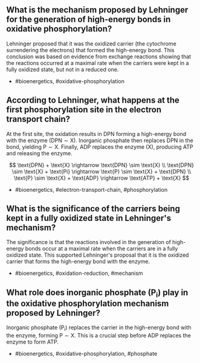 ## What is the mechanism proposed by Lehninger for the generation of high-energy bonds in oxidative phosphorylation? 

Lehninger proposed that it was the oxidized carrier (the cytochrome surrendering the electrons) that formed the high-energy bond. This conclusion was based on evidence from exchange reactions showing that the reactions occurred at a maximal rate when the carriers were kept in a fully oxidized state, but not in a reduced one.

- #bioenergetics, #oxidative-phosphorylation

## According to Lehninger, what happens at the first phosphorylation site in the electron transport chain?

At the first site, the oxidation results in DPN forming a high-energy bond with the enzyme ($\mathrm{DPN} \sim \mathrm{X}$). Inorganic phosphate then replaces DPN in the bond, yielding $\mathrm{P} \sim \mathrm{X}$. Finally, ADP replaces the enzyme ($\mathrm{X}$), producing ATP and releasing the enzyme.

$$
\text{DPN} + \text{X} \rightarrow \text{DPN} \sim \text{X} \\
\text{DPN} \sim \text{X} + \text{Pi} \rightarrow \text{P} \sim \text{X} + \text{DPN} \\
\text{P} \sim \text{X} + \text{ADP} \rightarrow \text{ATP} + \text{X}
$$

- #bioenergetics, #electron-transport-chain, #phosphorylation

## What is the significance of the carriers being kept in a fully oxidized state in Lehninger's mechanism?

The significance is that the reactions involved in the generation of high-energy bonds occur at a maximal rate when the carriers are in a fully oxidized state. This supported Lehninger's proposal that it is the oxidized carrier that forms the high-energy bond with the enzyme.

- #bioenergetics, #oxidation-reduction, #mechanism

## What role does inorganic phosphate ($\mathrm{P}_{\mathrm{i}}$) play in the oxidative phosphorylation mechanism proposed by Lehninger?

Inorganic phosphate ($\mathrm{P}_{\mathrm{i}}$) replaces the carrier in the high-energy bond with the enzyme, forming $\mathrm{P} \sim \mathrm{X}$. This is a crucial step before ADP replaces the enzyme to form ATP.

- #bioenergetics, #oxidative-phosphorylation, #phosphate